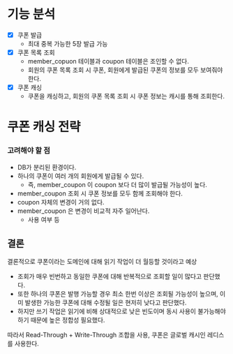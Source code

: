 # 기능 분석

- [x] 쿠폰 발급
  - 최대 중복 가능한 5장 발급 가능
- [x] 쿠폰 목록 조회
  - member_copuon 테이블과 coupon 테이블은 조인할 수 없다.
  - 회원의 쿠폰 목록 조회 시 쿠폰, 회원에게 발급된 쿠폰의 정보를 모두 보여줘야 한다.
- [x] 쿠폰 캐싱
  - 쿠폰을 캐싱하고, 회원의 쿠폰 목록 조회 시 쿠폰 정보는 캐시를 통해 조회한다.


# 쿠폰 캐싱 전략

### 고려해야 할 점
- DB가 분리된 환경이다.
- 하나의 쿠폰이 여러 개의 회원에게 발급될 수 있다.
  - 즉, member_coupon 이 coupon 보다 더 많이 발급될 가능성이 높다.
- member_coupon 조회 시 쿠폰 정보를 모두 함께 조회해야 한다.
- coupon 자체의 변경이 거의 없다.
- member_coupon 은 변경이 비교적 자주 일어난다.
  - 사용 여부 등

## 결론

결론적으로 쿠폰이라는 도메인에 대해 읽기 작업이 더 월등할 것이라고 예상

- 조회가 매우 빈번하고 동일한 쿠폰에 대해 반복적으로 조회할 일이 많다고 판단했다.
- 또한 하나의 쿠폰은 발행 가능할 경우 최소 한번 이상은 조회될 가능성이 높으며, 이미 발생한 가능한 쿠폰에 대해 수정될 일은 현저히 낮다고 판단했다.
- 하지만 쓰기 작업은 읽기에 비해 상대적으로 낮은 빈도이며 동시 사용이 불가능해야 하기 때문에 높은 정합성 필요했다.

따라서 Read-Through + Write-Through 조합을 사용, 쿠폰은 글로벌 캐시인 레디스를 사용한다.

